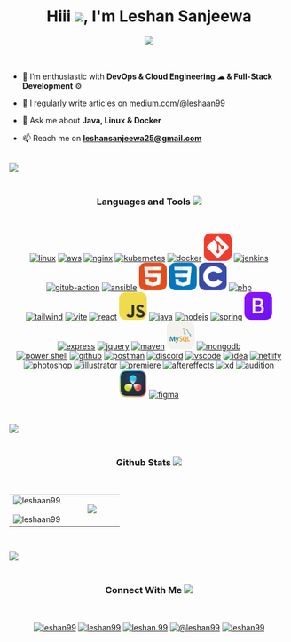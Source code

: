 

<h1 align="center">Hiii <img src="https://media.giphy.com/media/hvRJCLFzcasrR4ia7z/giphy.gif" width="35">, I'm Leshan Sanjeewa</h1>
<p align="center">
  <a href="https://github.com/DenverCoder1/readme-typing-svg"><img src="https://readme-typing-svg.herokuapp.com?font=Time+New+Roman&color=cyan&size=25&center=true&vCenter=true&width=600&height=100&lines=Software+Engineer+Undergraduate;University+of+Kelaniya"></a>
</p>
<br>



- 🌱 I’m enthusiastic with **DevOps & Cloud Engineering ☁ & Full-Stack Development** ⚙
  
- 📝 I regularly write articles on [medium.com/@leshaan99](https://medium.com/@leshaan99)

- 💬 Ask me about **Java, Linux & Docker**

- 📫 Reach me on **leshansanjeewa25@gmail.com**

<br>

<img src="https://user-images.githubusercontent.com/73097560/115834477-dbab4500-a447-11eb-908a-139a6edaec5c.gif">
<br>
<br>

<h3 align="center">Languages and Tools  <img src="https://media2.giphy.com/media/QssGEmpkyEOhBCb7e1/giphy.gif?cid=ecf05e47a0n3gi1bfqntqmob8g9aid1oyj2wr3ds3mg700bl&rid=giphy.gif" width ="40"></h3>
<br>

<p align="center"> 
<a href="https://www.linux.org" target="_blank" rel="noreferrer"> <img src="https://github.com/Scar1109/skill-icons/blob/main/icons/Linux-Light.svg" alt="linux" width="50" height="50"/></a>
<a href="https://aws.amazon.com" target="_blank"><img src="https://github.com/Scar1109/skill-icons/blob/main/icons/AWS-Light.svg" alt="aws" width="50" height="50"/></a>
<a href="https://nginx.org/en" target="_blank" rel="noreferrer"> <img src="https://github.com/Scar1109/skill-icons/blob/main/icons/Nginx.svg" alt="nginx" width="50" height="50"/></a>
<a href="https://kubernetes.io/" target="_blank" rel="noreferrer"> <img src="https://github.com/Scar1109/skill-icons/blob/main/icons/Kubernetes.svg" alt="kubernetes" width="50" height="50"/></a>
<a href="https://www.docker.com/" target="_blank" rel="noreferrer"> <img src="https://github.com/Scar1109/skill-icons/blob/main/icons/Docker.svg" alt="docker" width="50" height="50"/></a>
<a href="https://git-scm.com/" target="_blank" rel="noreferrer"> <img src="https://github.com/tandpfun/skill-icons/blob/main/icons/Git.svg" alt="git" width="50" height="50"/></a>
<a href="https://www.jenkins.io/" target="_blank" rel="noreferrer"> <img src="https://github.com/Scar1109/skill-icons/blob/main/icons/Jenkins-Light.svg" alt="jenkins" width="50" height="50"/></a>
<a href="https://docs.github.com/en/actions" target="_blank" rel="noreferrer"> <img src="https://github.com/Scar1109/skill-icons/blob/main/icons/GithubActions-Light.svg" alt="gitub-action" width="50" height="50"/></a>
<a href="https://www.ansible.com/" target="_blank" rel="noreferrer"> <img src="https://github.com/Scar1109/skill-icons/blob/main/icons/Ansible.svg" alt="ansible" width="50" height="50"/></a>
<a href="https://www.w3.org/html/" target="_blank" rel="noreferrer"> <img src="https://github.com/tandpfun/skill-icons/blob/main/icons/HTML.svg" alt="html5" width="50" height="50"/></a>
<a href="https://www.w3schools.com/css/" target="_blank" rel="noreferrer"> <img src="https://github.com/tandpfun/skill-icons/blob/main/icons/CSS.svg" alt="css3" width="50" height="50"/></a>
<a href="https://www.cprogramming.com/" target="_blank" rel="noreferrer"> <img src="https://github.com/tandpfun/skill-icons/blob/main/icons/C.svg" alt="c" width="50" height="50"/></a>
<a href="https://www.php.net" target="_blank" rel="noreferrer"> <img src="https://github.com/Scar1109/skill-icons/blob/Scar1109/icons/PHP-Light.svg" alt="php" width="50" height="50"/></a> <br>
<a href="https://tailwindcss.com" target="_blank" rel="noreferrer"> <img src="https://github.com/Scar1109/skill-icons/blob/Scar1109/icons/TailwindCSS-Light.svg" alt="tailwind" width="50" height="50"/></a>
<a href="https://vitejs.dev" target="_blank" rel="noreferrer"> <img src="https://github.com/Scar1109/skill-icons/blob/main/icons/Vite-Light.svg" alt="vite" width="50" height="50"/></a>
<a href="https://react.dev/" target="_blank" rel="noreferrer"> <img src="https://github.com/Scar1109/skill-icons/blob/main/icons/React-Light.svg" alt="react" width="50" height="50"/></a>
<a href="https://developer.mozilla.org/en-US/docs/Web/JavaScript" target="_blank" rel="noreferrer"> <img src="https://github.com/tandpfun/skill-icons/blob/main/icons/JavaScript.svg" alt="javascript" width="50" height="50"/></a>
<a href="https://www.java.com/en/" target="_blank" rel="noreferrer"> <img src="https://github.com/Scar1109/skill-icons/blob/main/icons/Java-Light.svg" alt="java" width="50" height="50"/></a>
<a href="https://nodejs.org" target="_blank" rel="noreferrer"> <img src="https://github.com/Scar1109/skill-icons/blob/main/icons/NodeJS-Light.svg" alt="nodejs" width="50" height="50"/></a>
<a href="https://spring.io" target="_blank" rel="noreferrer"> <img src="https://github.com/Scar1109/skill-icons/blob/main/icons/Spring-Light.svg" alt="spring" width="50" height="50"/></a>
<a href="https://getbootstrap.com" target="_blank" rel="noreferrer"> <img src="https://github.com/tandpfun/skill-icons/blob/main/icons/Bootstrap.svg" alt="bootstrap" width="50" height="50"/></a>
<a href="https://expressjs.com" target="_blank" rel="noreferrer"> <img src="https://github.com/Scar1109/skill-icons/blob/main/icons/ExpressJS-Light.svg" alt="express" width="50" height="50"/></a>
<a href="https://jquery.com/" target="_blank" rel="noreferrer"> <img src="https://github.com/Scar1109/skill-icons/blob/main/icons/JQuery.svg" alt="jquery" width="50" height="50"/></a>
<a href="https://maven.apache.org" target="_blank" rel="noreferrer"> <img src="https://github.com/Scar1109/skill-icons/blob/main/icons/Maven-Light.svg" alt="maven" width="50" height="50"/></a>
<a href="https://www.mysql.com/" target="_blank" rel="noreferrer"> <img src="https://github.com/tandpfun/skill-icons/blob/main/icons/MySQL-Light.svg" alt="mysql" width="50" height="50"/></a>
<a href="https://www.mongodb.com" target="_blank" rel="noreferrer"> <img src="https://github.com/Scar1109/skill-icons/blob/main/icons/MongoDB.svg" alt="mongodb" width="50" height="50"/></a> <br>
<a href="https://learn.microsoft.com/en-us/powershell/scripting/overview?view=powershell-7.4" target="_blank" rel="noreferrer"> <img src="https://github.com/Scar1109/skill-icons/blob/main/icons/Powershell-Dark.svg" alt="power shell" width="50" height="50"/></a>
<a href="https://github.com" target="_blank" rel="noreferrer"> <img src="https://github.com/Scar1109/skill-icons/blob/main/icons/Github-Light.svg" alt="github" width="50" height="50"/></a>
<a href="https://postman.com" target="_blank" rel="noreferrer"> <img src="https://github.com/Scar1109/skill-icons/blob/main/icons/Postman.svg" alt="postman" width="50" height="50"/></a>
<a href="https://discord.com/" target="_blank" rel="noreferrer"> <img src="https://github.com/Scar1109/skill-icons/blob/main/icons/Discord.svg" alt="discord" width="50" height="50"/></a>
<a href="https://code.visualstudio.com" target="_blank" rel="noreferrer"> <img src="https://github.com/Scar1109/skill-icons/blob/main/icons/VSCode-Light.svg" alt="vscode" width="50" height="50"/></a>
<a href="https://www.jetbrains.com/idea" target="_blank" rel="noreferrer"> <img src="https://github.com/Scar1109/skill-icons/blob/main/icons/Idea-Light.svg" alt="idea" width="50" height="50"/></a>
<a href="https://www.netlify.com" target="_blank" rel="noreferrer"> <img src="https://github.com/Scar1109/skill-icons/blob/main/icons/Netlify-Light.svg" alt="netlify" width="50" height="50"/></a>
<a href="https://www.photoshop.com/en" target="_blank" rel="noreferrer"> <img src="https://github.com/Scar1109/skill-icons/blob/Scar1109/icons/Photoshop.svg" alt="photoshop" width="50" height="50"/></a>
<a href="https://www.adobe.com/in/products/illustrator.html" target="_blank" rel="noreferrer"> <img src="https://github.com/Scar1109/skill-icons/blob/main/icons/Illustrator.svg" alt="illustrator" width="50" height="50"/></a> 
<a href="https://www.adobe.com/products/premiere.html" target="_blank" rel="noreferrer"> <img src="https://github.com/Scar1109/skill-icons/blob/main/icons/Premiere.svg" alt="premiere" width="50" height="50"/></a> 
<a href="https://www.adobe.com/products/aftereffects.html" target="_blank" rel="noreferrer"> <img src="https://github.com/Scar1109/skill-icons/blob/main/icons/AfterEffects.svg" alt="aftereffects" width="50" height="50"/></a>
<a href="https://helpx.adobe.com/support/xd.html" target="_blank" rel="noreferrer"> <img src="https://github.com/Scar1109/skill-icons/blob/main/icons/XD.svg" alt="xd" width="50" height="50"/></a>
<a href="https://www.adobe.com/products/audition.html" target="_blank" rel="noreferrer"> <img src="https://github.com/Scar1109/skill-icons/blob/main/icons/Audition.svg" alt="audition" width="50" height="50"/></a> <br>
<a href="https://www.blackmagicdesign.com/products/davinciresolve" target="_blank" rel="noreferrer"> <img src="https://github.com/Scar1109/skill-icons/blob/Scar1109/icons/DavinchiResolve.svg" alt="DavinchiResolve" width="50" height="50"/></a>
<a href="https://www.figma.com" target="_blank" rel="noreferrer"> <img src="https://github.com/Scar1109/skill-icons/blob/main/icons/Figma-Light.svg" alt="figma" width="50" height="50"/></a>
</p>
<br>

<img src="https://user-images.githubusercontent.com/73097560/115834477-dbab4500-a447-11eb-908a-139a6edaec5c.gif"><br><br>


<h3 align="center">Github Stats  <img src="https://media.giphy.com/media/iY8CRBdQXODJSCERIr/giphy.gif" width="40"></h3>
<br>
<p align="center">
<table align="center">
<tr border="none">
<td width="50%" align="center">
  
  <img src="https://github-readme-stats.vercel.app/api?username=leshaan99&show_icons=true&locale=en&bg_color=0d1117&text_color=ffffff&repo=convoychat" alt="leshaan99"/>
  <br></br>
  <img  title="🔥 Get streak stats for your profile at git.io/streak-stats" alt="leshaan99" src="https://github-readme-streak-stats.herokuapp.com/?user=leshaan99&theme=dark&hide_border=false"/>
  
</td>
<td width="50%" align="center">

  <img src="https://github-readme-stats.anuraghazra1.vercel.app/api/top-langs/?username=leshaan99&show_icons=true&locale=en&bg_color=0d1117&text_color=ffffff&langs_count=10" bg_color=#808080/>
  
  </td>
</tr>
</table>
</p>
<br>

<img src="https://user-images.githubusercontent.com/73097560/115834477-dbab4500-a447-11eb-908a-139a6edaec5c.gif"><br><br>

<h3 align="center">Connect With Me <img src='https://raw.githubusercontent.com/ShahriarShafin/ShahriarShafin/main/Assets/handshake.gif' width="100px"></h3>
<br>
<p align="center">
<a href="https://linkedin.com/in/leshaan99" target="blank"><img align="center" src="https://raw.githubusercontent.com/rahuldkjain/github-profile-readme-generator/master/src/images/icons/Social/linked-in-alt.svg" alt="leshan99" height="50" width="50" /></a>
<a href="https://fb.com/leshaan99" target="blank"><img align="center" src="https://raw.githubusercontent.com/rahuldkjain/github-profile-readme-generator/master/src/images/icons/Social/facebook.svg" alt="leshan99" height="50" width="50" /></a>
<a href="https://instagram.com/leshaan99" target="blank"><img align="center" src="https://raw.githubusercontent.com/rahuldkjain/github-profile-readme-generator/master/src/images/icons/Social/instagram.svg" alt="leshan.99" height="50" width="50" /></a>
<a href="https://medium.com/@leshaan99" target="blank"><img align="center" src="https://raw.githubusercontent.com/rahuldkjain/github-profile-readme-generator/master/src/images/icons/Social/medium.svg" alt="@leshan99" height="50" width="50" /></a>
<a href="https://www.hackerrank.com/leshaan99" target="blank"><img align="center" src="https://raw.githubusercontent.com/rahuldkjain/github-profile-readme-generator/master/src/images/icons/Social/hackerrank.svg" alt="leshan99" height="50" width="50" /></a>
</p>
<br>
